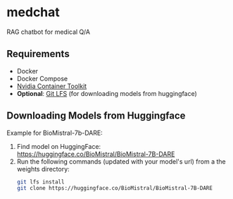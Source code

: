# medchat
RAG chatbot for medical Q/A


## Requirements

- Docker
- Docker Compose
- [Nvidia Container Toolkit](https://docs.nvidia.com/datacenter/cloud-native/container-toolkit/latest/install-guide.html) 
- **Optional**: [Git LFS](https://git-lfs.com/) (for downloading models from huggingface)

## Downloading Models from Huggingface

Example for BioMistral-7b-DARE:

1. Find model on HuggingFace: https://huggingface.co/BioMistral/BioMistral-7B-DARE
2. Run the following commands (updated with your model's url) from a the weights directory:
    ```bash
    git lfs install
    git clone https://huggingface.co/BioMistral/BioMistral-7B-DARE
    ```